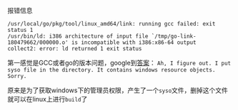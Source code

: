 报错信息
```
/usr/local/go/pkg/tool/linux_amd64/link: running gcc failed: exit status 1
/usr/bin/ld: i386 architecture of input file `/tmp/go-link-180479662/000000.o' is incompatible with i386:x86-64 output
collect2: error: ld returned 1 exit status
```
第一感觉是GCC或者go的版本问题，google到[答案](https://github.com/golang/go/issues/12448#issuecomment-137279343)： 
`Ah, I figure out. I put syso file in the directory. It contains windows resource objects.
 Sorry.`  
 
原来是为了获取windows下的管理员权限，产生了一个`syso`文件，删掉这个文件就可以在linux上进行`build`了
